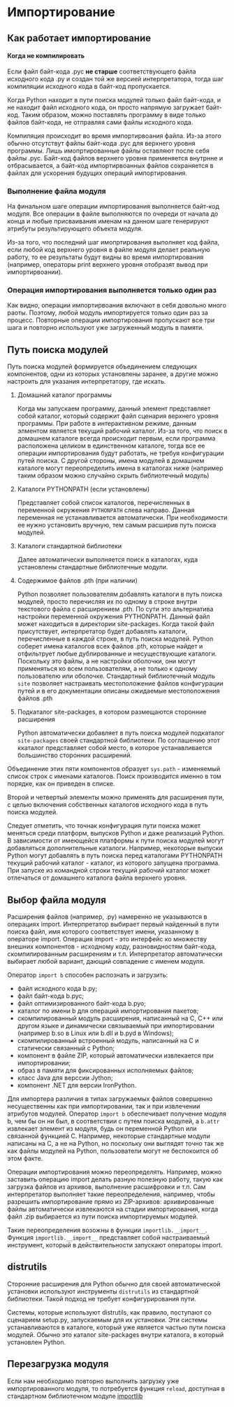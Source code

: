 # Импортирование

## Как работает импортирование

#### Когда не компилировать

Если файл байт-кода .pyc __не старше__ соответствующего файла исходного кода .py и создан той же версией интерпретатора, тогда шаг компиляции исходного кода в байт-код пропускается.

Когда Python находит в пути поиска модулей только файл байт-кода, и не находит файл исходного кода, он просто напрямую загружает байт-код. Таким образом, можно поставлять программу в виде только файлов байт-кода, не отправляя сами файлы исходного кода.

Компиляция происходит во время импортирвоания файла. Из-за этого обычно отсутствут файлы байт-кода .pyc для верхнего уровня программы. Лишь имопртированные файлы оставляют после себя файлы .pyc. Байт-код файлов верхнего уровня применяется внутрнне и отбрасывается, а байт-код импортирвоанных файлов сохраняется в файлах для ускорения будущих операций импортирования.

### Выполнение файла модуля

На финальном шаге операции импортирования выполняется байт-код модуля. Все операции в файле выполняются по очереди от начала до конца и любые присваивания именам на данном шаге генерируют атрибуты результирующего объекта модуля.

Из-за того, что последний шаг имопртирования выполняет код файла, если любой код верхнего уровня в файле модуля делает реальную работу, то ее результаты будут видны во время импортирования (например, операторы print верхнего уровня отобразят вывод при импортирвоании).

### Операция импортирования выполняется только один раз

Как видно, операции импортирвоания включают в себя довольно много раоты. Поэтому, любой модуль импортируется только один раз за процесс. Повторные операции импортирования пропускают все три шага и повторно используют уже загруженный модуль в памяти.

## Путь поиска модулей

Путь поиска модулей формируется объединением следующих компонентов, одни из которых установлены заранее, а другие можно настроить для указания интерпретатору, где искать.

1. Домашний каталог программы

   Когда мы запускаем программу, данный элемент представляет собой каталог, который содержит файл сценария верхнего уровня программы. При работе в интерактивном режиме, данным элментом является текущий рабочий каталог. Из-за того, что поиск в домашнем каталоге всегда происходит первым, если программа расположена целиком в единственном каталоге, тогда все ее операции импортирования будут работать, не требуя конфигурации путей поиска. С другой стороны, имена модулей в домашнем каталоге могут переопределить имена в каталогах ниже (например таким образом можно случайно скрыть библиотечный модуль)

2. Каталоги PYTHONPATH (если установлены)

   Представляет собой список каталогов, перечисленных в переменной окружения `PYTHONPATH` слева направо. Данная переменная не устанавливается автоматически. При необходимости ее нужно установить вручную, тем самым расширив путь поиска модулей.

3. Каталоги стандартной библиотеки

   Далее автоматически выполняется поиск в каталогах, куда установлены стандартные библиотечные модули.

4. Содержимое файлов .pth (при наличии)

   Python позволяет пользователям добавлять каталоги в путь поиска модулей, просто перечисляя их по одному в строке внутри текстового файла с расширением .pth. По сути это альтернатива настройки переменной окружения PYTHONPATH. Данный файл может находиться в директории site-packages. Когда такой файл присутствует, интерпретатор будет добавлять каталоги, перечисленные в каждой строке, в путь поиска модулей. Python соберет имена каталогов всех файлов .pth, которые найдет и отфильтрует любые дублированные и несуществующие каталоги. Поскольку это файлы, а не настройки оболочки, они могут применяться ко всем пользователям, а не только к одному пользователю или оболочке. Стандартный библиотечный модуль `site` позволяет настраивать местоположение файлов конфигурации путей и в его документации описаны ожидаемые местоположения файлов .pth

5. Подкаталог site-packages, в котором размещаются сторонние расширения

   Python автоматически добавляет в путь поиска модулей подкаталог `site-packages` своей стандартной библиотеки. По соглашению этот ккаталог представляет собой место, в которое устанавливается большинство сторонних расширений.

Объединение этих пяти компонентов образует `sys.path` - изменяемый список строк с именами каталогов. Поиск производится именно в том порядке, как он приведен в списке.

Второй и четвертый элементы можно применять для расширения пути, с целью включения собственных каталогов исходного кода в путь поиска модулей.

Следует отметить, что точнак конфигурация пути поиска может меняться среди платформ, выпусков Python и даже реализаций Python. В зависимости от имеющейся платформы к пути поиска модулей могут добавляться дополнительные каталоги. Например, некоторые выпуски Python могут добавлять в путь поиска перед каталогами PYTHONPATH текущий рабочий каталог - каталог, из которого запущена программа. При запуске из командной строки текущий рабочий каталог может отлечаться от домашнего каталога файла верхнего уровня.

## Выбор файла модуля

Расширения файлов (например, .py) намеренно не указываются в операциях import. Интерпретатор выбирает первый найденный в пути поиска файл, имя которого соответствует имени, указанному в операторе import. Операция import - это интерфейс ко множеству внешних компонентов - исходному коду, разновидностям байт-кода, скомпилированным расширениям и т.п. Интерпретатор автоматически выбирает любой вариант, дающий совпадение с именем модуля.

Оператор `import b` способен распознать и загрузить:

* файл исходного кода b.py;
* файл байт-кода b.pyc;
* файл оптимизированного байт-кода b.pyo;
* каталог по имени b для операций импортирования пакетов;
* скомпилированный модуль расширения, написанный на C, C++ или другом языке и динамически связываемый при импортировании (например b.so в Linux или b.dll и b.pyd в Windows);
* скомпилированный встроенный модуль, написанный на C и статически связанный с Python;
* компонент в файле ZIP, который автоматически извлекается при импортировании;
* образ в памяти для фиксированных исполняемых файлов;
* класс Java для верссии Jython;
* компонент .NET для версии IronPython.

Для импортера различия в типах загружаемых файлов совершенно несущественны как при импортировании, так и при извлечении атрибутов модулей. Оператор `import b` обеспечивает получение модуля b, чем бы он ни был, в соответствии с путем поиска модулей, а `b.attr` извлекает элемент из модуля, будь он переменной Python или связанной функцией C. Например, некоторые стандартные модули написаны на C, а не на Python, но поскольку они выглядят точно так же как файлы модулей на Python, пользователи могут не беспокоится об этом факте.

Операции импортирования можно переопределять. Например, можно заставить операцию import делать разную полезную работу, такую как загрузка файлов из архивов, выполнение расшифровки и т.п. Сам интерпретатор выполняет такие переопределения, например, чтобы разрешить импортирование прямо из ZIP-архивов: архивированные файлы автоматически извлекаются на стадии импортирования, когда файл .zip выбирается из пути поиска импортируемых модулей.

Такие переопределения возожны в функции `importlib.__import__`. Функция `importlib.__import__` представляет собой настраиваемый инструмент, который в действительности запускают операторы import.

## distrutils

Сторонние расширения для Python обычно для своей автоматической установки используют инструменты `distrutils` из стандартной библиотеки. Такой подход не требует конфигурирования пути.

Системы, которые используют distrutils, как правило, поступают со сценарием setup.py, запускаемым для их установки. Эти системы устанавливаются в каталоге, который уже является частью пути поиска модулей. Обычно это каталог site-packages внутри каталога, в который установлен Python.

## Перезагрузка модуля

Если нам необходимо повторно выполнить загрузку уже импортированного модуля, то потребуется функция `reload`, доступная в стандартном библиотечном модуле [importlib](../stl/IMPORTLIB.md)
